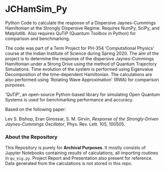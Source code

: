 # JCHamSim_Py
Python Code to calculate the response of a Dispersive Jaynes-Cummings Hamiltonian at the Strongly Dispersive Regime. Requires NumPy, SciPy, and Matplotlib.
Also requires QuTiP (Quantum Toolbox in Python) for comparison and benchmarking.


The code was part of a Term Project for PH-354 'Computational Physics' course at the Indian Institute of Science during Spring 2020.
The aim of the project is to determine the response of the dispersive Jaynes-Cummings Hamiltonian under a Strong Drive using the method of Quantum Trajectory Simulations. Time evolution of the system is performed using Eigenvalue Decomposition of the time-dependent Hamiltonian.
The calculations are also performed using 'Rotating Wave Approximation' (RWA) for comparison purposes.

'QuTiP', an open-source Python-based library for simulating Open Quantum Systems is used for benchmarking performance and accuracy.


Based on the following paper:

Lev S. Bishop, Eran Ginossar, S. M. Girvin, *Response of the Strongly-Driven Jaynes-Cummings Oscillator*, Phys. Rev. Lett. 105, 100505.

### About the Repository
This Repository is purely for **Archival Purposes**. It mostly consists of Jupyter Notebooks containing results of calculations, all importing routines in `qu_eig.py`.
Project Report and Presentation also present for reference. Data generated from the calculations is not stored in this repo.
